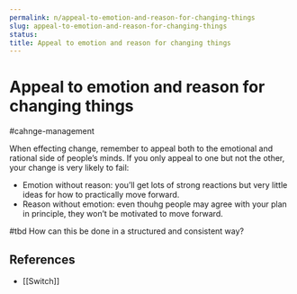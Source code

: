 ```yaml
---
permalink: n/appeal-to-emotion-and-reason-for-changing-things
slug: appeal-to-emotion-and-reason-for-changing-things
status: 
title: Appeal to emotion and reason for changing things
---
```

# Appeal to emotion and reason for changing things

#cahnge-management

When effecting change, remember to appeal both to the emotional and rational side of people’s minds. If you only appeal to one but not the other, your change is very likely to fail:

- Emotion without reason: you’ll get lots of strong reactions but very little ideas for how to practically move forward.
- Reason without emotion: even thouhg people may agree with your plan in principle, they won’t be motivated to move forward.

#tbd How can this be done in a structured and consistent way?

## References

- [[Switch]]

